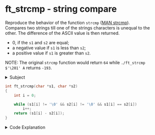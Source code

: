 # ft_strcmp - string compare

Reproduce the behavior of the function `strcmp` ([MAN strcmp](https://man7.org/linux/man-pages/man3/strcmp.3.html)).  
Compares two strings till one of the strings characters is unequal to the other. The difference of the ASCII value is then returned.

- 0, if the `s1` and `s2` are equal;
- a negative value if `s1` is less than `s2`;
- a positive value if `s1` is greater than `s2`.

NOTE: The original `strcmp` function would return `64` while `./ft_strcmp $'\201' A` returns `-193`.

<details>
<summary>Subject</summary>

### Subject

    Assignment name  : ft_strcmp
    Expected files   : ft_strcmp.c
    Allowed functions:
    --------------------------------------------------------------------------------

    Reproduce the behavior of the function strcmp (man strcmp).

    Your function must be declared as follows:

    int    ft_strcmp(char *s1, char *s2);

</details>

```c showLineNumbers
int ft_strcmp(char *s1, char *s2)
{
    int i = 0;

    while (s1[i] != '\0' && s2[i] != '\0' && s1[i] == s2[i])
        i++;
    return (s1[i] - s2[i]);
}
```

<details>
<summary>Code Explanation</summary>

### Key Concepts

- **Strings in C:** In C, strings are represented as arrays of characters. Each character in the string is stored in consecutive memory locations, terminated by a null character (`'\0'`).

- **String Comparison:** String comparison involves comparing the characters of two strings to determine their relative order. The comparison is done character by character until a difference is found or one of the strings ends.

### Code Explanation

The function `ft_strcmp` is defined with the "return type `int`" and takes two parameters: `s1` and `s2`, which are pointers to the strings to be compared.

- **line 3:** An integer variable `i` is initialized to 0. This variable will be used to iterate through the characters of the strings.

- **line 5:** The while loop is used to compare the characters of `s1` and `s2` until one of the following conditions is met:

  - The current characters being compared are not equal.
  - The end of either string is reached (indicated by the null character `'\0'`).
    - `s1[i] != '\0'` ensures that we have not reached the end of `s1`.
    - `s2[i] != '\0'` ensures that we have not reached the end of `s2`.
    - `s1[i] == s2[i]` checks if the current characters being compared are equal.

- **line 7:** `s1[i] - s2[i]`
  - If the loop terminates without encountering any differences, it means that both strings are equal. In this case, the function will return 0.
  - If the loop terminates due to a difference in characters or one of the strings ending, the function will return the difference between the ASCII values of the differing characters.

</details>
